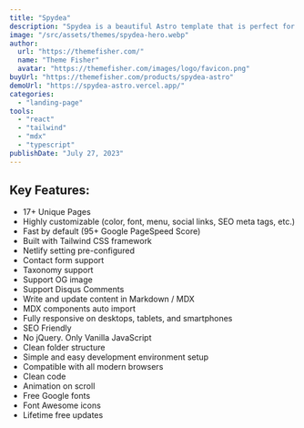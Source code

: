 ```yaml
---
title: "Spydea"
description: "Spydea is a beautiful Astro template that is perfect for a wide variety of businesses, including SaaS, startups, and agencies."
image: "/src/assets/themes/spydea-hero.webp"
author:
  url: "https://themefisher.com/"
  name: "Theme Fisher"
  avatar: "https://themefisher.com/images/logo/favicon.png"
buyUrl: "https://themefisher.com/products/spydea-astro"
demoUrl: "https://spydea-astro.vercel.app/"
categories:
  - "landing-page"
tools:
  - "react"
  - "tailwind"
  - "mdx"
  - "typescript"
publishDate: "July 27, 2023"
---
```


<h2>Key Features:</h2>
<ul>
  <li>17+ Unique Pages</li>
  <li>Highly customizable (color, font, menu, social links, SEO meta tags, etc.)</li>
  <li>Fast by default (95+ Google PageSpeed Score)</li>
  <li>Built with Tailwind CSS framework</li>
  <li>Netlify setting pre-configured</li>
  <li>Contact form support</li>
  <li>Taxonomy support</li>
  <li>Support OG image</li>
  <li>Support Disqus Comments</li>
  <li>Write and update content in Markdown / MDX</li>
  <li>MDX components auto import</li>
  <li>Fully responsive on desktops, tablets, and smartphones</li>
  <li>SEO Friendly</li>
  <li>No jQuery. Only Vanilla JavaScript</li>
  <li>Clean folder structure</li>
  <li>Simple and easy development environment setup</li>
  <li>Compatible with all modern browsers</li>
  <li>Clean code</li>
  <li>Animation on scroll</li>
  <li>Free Google fonts</li>
  <li>Font Awesome icons</li>
  <li>Lifetime free updates</li>
</ul>
